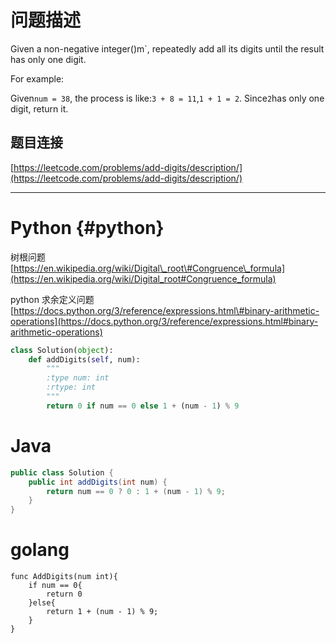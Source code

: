 # 问题描述

Given a non-negative integer\(\)m\`, repeatedly add all its digits until the result has only one digit.

For example:

Given`num = 38`, the process is like:`3 + 8 = 11`,`1 + 1 = 2`. Since`2`has only one digit, return it.

## 题目连接

[https://leetcode.com/problems/add-digits/description/](https://leetcode.com/problems/add-digits/description/)

---

# Python {#python}

树根问题  
[https://en.wikipedia.org/wiki/Digital\_root\#Congruence\_formula](https://en.wikipedia.org/wiki/Digital_root#Congruence_formula)

python 求余定义问题  
[https://docs.python.org/3/reference/expressions.html\#binary-arithmetic-operations](https://docs.python.org/3/reference/expressions.html#binary-arithmetic-operations)

```python
class Solution(object):
    def addDigits(self, num):
        """
        :type num: int
        :rtype: int
        """
        return 0 if num == 0 else 1 + (num - 1) % 9
```

# Java

```java
public class Solution {
    public int addDigits(int num) {
        return num == 0 ? 0 : 1 + (num - 1) % 9;
    }
}
```

# golang

```golang
func AddDigits(num int){
    if num == 0{
        return 0
    }else{
        return 1 + (num - 1) % 9;
    }
}
```



